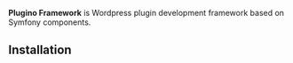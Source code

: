 **Plugino Framework** is Wordpress plugin development framework based on Symfony components.

Installation
------------